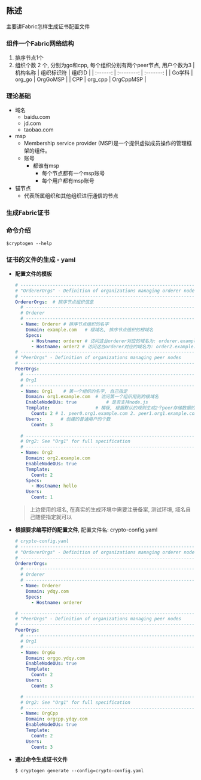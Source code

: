 ﻿## **陈述**
主要讲Fabric怎样生成证书配置文件
 
 

### **组件一个Fabric网络结构**
1. 排序节点1个
2. 组织个数 2 个, 分别为go和cpp, 每个组织分别有两个peer节点, 用户个数为3
| 机构名称 | 组织标识符 |  组织ID   |
| :------: | :--------: | :-------: |
|  Go学科  |   org_go   | OrgGoMSP  |
|   CPP    |  org_cpp   | OrgCppMSP |
### **理论基础**
- 域名
  - baidu.com
  - jd.com
  - taobao.com
- msp
  - Membership service provider (MSP)是一个提供虚拟成员操作的管理框架的组件。
  - 账号
    - 都谁有msp
      - 每个节点都有一个msp账号
      - 每个用户都有msp账号
- 锚节点
  - 代表所属组织和其他组织进行通信的节点
  
### **生成Fabric证书**
### **命令介绍**
```shell
$cryptogen --help
```

### **证书的文件的生成 - yaml**

- **配置文件的模板**

  ```yaml
  # ---------------------------------------------------------------------------
  # "OrdererOrgs" - Definition of organizations managing orderer nodes
  # ---------------------------------------------------------------------------
  OrdererOrgs:	# 排序节点组织信息
    # ---------------------------------------------------------------------------
    # Orderer
    # ---------------------------------------------------------------------------
    - Name: Orderer	# 排序节点组织的名字
      Domain: example.com	# 根域名, 排序节点组织的根域名
      Specs:
        - Hostname: orderer # 访问这台orderer对应的域名为: orderer.example.com
        - Hostname: order2 # 访问这台orderer对应的域名为: order2.example.com
  # ---------------------------------------------------------------------------
  # "PeerOrgs" - Definition of organizations managing peer nodes
  # ---------------------------------------------------------------------------
  PeerOrgs:
    # ---------------------------------------------------------------------------
    # Org1
    # ---------------------------------------------------------------------------
    - Name: Org1	# 第一个组织的名字, 自己指定
      Domain: org1.example.com	# 访问第一个组织用到的根域名
      EnableNodeOUs: true			# 是否支持node.js
      Template:					# 模板, 根据默认的规则生成2个peer存储数据的节点
        Count: 2 # 1. peer0.org1.example.com 2. peer1.org1.example.com
      Users:	   # 创建的普通用户的个数
        Count: 3
        
    # ---------------------------------------------------------------------------
    # Org2: See "Org1" for full specification
    # ---------------------------------------------------------------------------
    - Name: Org2
      Domain: org2.example.com
      EnableNodeOUs: true
      Template:
        Count: 2
      Specs:
        - Hostname: hello
      Users:
        Count: 1
  ```

  > 上边使用的域名, 在真实的生成环境中需要注册备案, 测试环境, 域名自己随便指定就可以

- **根据要求编写好的配置文件**, 配置文件名: crypto-config.yaml

  ```yaml
  # crypto-config.yaml
  # ---------------------------------------------------------------------------
  # "OrdererOrgs" - Definition of organizations managing orderer nodes
  # ---------------------------------------------------------------------------
  OrdererOrgs:
    # ---------------------------------------------------------------------------
    # Orderer
    # ---------------------------------------------------------------------------
    - Name: Orderer
      Domain: ydqy.com
      Specs:
        - Hostname: orderer
  
  # ---------------------------------------------------------------------------
  # "PeerOrgs" - Definition of organizations managing peer nodes
  # ---------------------------------------------------------------------------
  PeerOrgs:
    # ---------------------------------------------------------------------------
    # Org1
    # ---------------------------------------------------------------------------
    - Name: OrgGo
      Domain: orggo.ydqy.com
      EnableNodeOUs: true
      Template:
        Count: 2
      Users:
        Count: 3
  
    # ---------------------------------------------------------------------------
    # Org2: See "Org1" for full specification
    # ---------------------------------------------------------------------------
    - Name: OrgCpp
      Domain: orgcpp.ydqy.com
      EnableNodeOUs: true
      Template:
        Count: 2
      Users:
        Count: 3
  
  ```

- **通过命令生成证书文件**

  ```shell
  $ cryptogen generate --config=crypto-config.yaml
  ```

 
